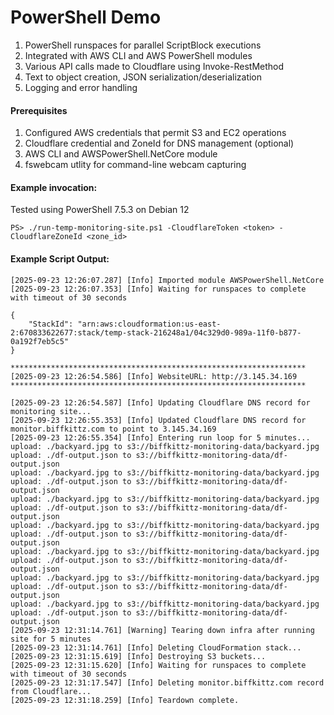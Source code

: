 # PowerShell Demo
1. PowerShell runspaces for parallel ScriptBlock executions
2. Integrated with AWS CLI and AWS PowerShell modules
3. Various API calls made to Cloudflare using Invoke-RestMethod
4. Text to object creation, JSON serialization/deserialization
5. Logging and error handling

#### Prerequisites
1. Configured AWS credentials that permit S3 and EC2 operations
2. Cloudflare credential and ZoneId for DNS management (optional)
3. AWS CLI and AWSPowerShell.NetCore module
4. fswebcam utlity for command-line webcam capturing

#### Example invocation:
Tested using PowerShell 7.5.3 on Debian 12
```
PS> ./run-temp-monitoring-site.ps1 -CloudflareToken <token> -CloudflareZoneId <zone_id>
```

#### Example Script Output:

```
[2025-09-23 12:26:07.287] [Info] Imported module AWSPowerShell.NetCore
[2025-09-23 12:26:07.353] [Info] Waiting for runspaces to complete with timeout of 30 seconds

{
    "StackId": "arn:aws:cloudformation:us-east-2:670833622677:stack/temp-stack-216248a1/04c329d0-989a-11f0-b877-0a192f7eb5c5"
}

******************************************************************
[2025-09-23 12:26:54.586] [Info] WebsiteURL: http://3.145.34.169
******************************************************************

[2025-09-23 12:26:54.587] [Info] Updating Cloudflare DNS record for monitoring site...
[2025-09-23 12:26:55.353] [Info] Updated Cloudflare DNS record for monitor.biffkittz.com to point to 3.145.34.169
[2025-09-23 12:26:55.354] [Info] Entering run loop for 5 minutes...
upload: ./backyard.jpg to s3://biffkittz-monitoring-data/backyard.jpg
upload: ./df-output.json to s3://biffkittz-monitoring-data/df-output.json
upload: ./backyard.jpg to s3://biffkittz-monitoring-data/backyard.jpg
upload: ./df-output.json to s3://biffkittz-monitoring-data/df-output.json
upload: ./backyard.jpg to s3://biffkittz-monitoring-data/backyard.jpg
upload: ./df-output.json to s3://biffkittz-monitoring-data/df-output.json
upload: ./backyard.jpg to s3://biffkittz-monitoring-data/backyard.jpg
upload: ./df-output.json to s3://biffkittz-monitoring-data/df-output.json
upload: ./backyard.jpg to s3://biffkittz-monitoring-data/backyard.jpg
upload: ./df-output.json to s3://biffkittz-monitoring-data/df-output.json
upload: ./backyard.jpg to s3://biffkittz-monitoring-data/backyard.jpg
upload: ./df-output.json to s3://biffkittz-monitoring-data/df-output.json
upload: ./backyard.jpg to s3://biffkittz-monitoring-data/backyard.jpg
upload: ./df-output.json to s3://biffkittz-monitoring-data/df-output.json
[2025-09-23 12:31:14.761] [Warning] Tearing down infra after running site for 5 minutes
[2025-09-23 12:31:14.761] [Info] Deleting CloudFormation stack...
[2025-09-23 12:31:15.619] [Info] Destroying S3 buckets...
[2025-09-23 12:31:15.620] [Info] Waiting for runspaces to complete with timeout of 30 seconds
[2025-09-23 12:31:17.547] [Info] Deleting monitor.biffkittz.com record from Cloudflare...
[2025-09-23 12:31:18.259] [Info] Teardown complete.
```
